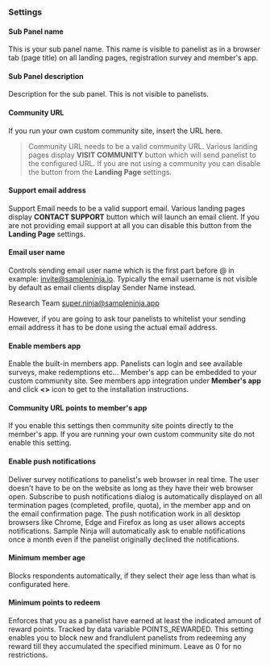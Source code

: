 ### Settings

#### Sub Panel name
This is your sub panel name. This name is visible to panelist as in a browser tab (page title) on all landing pages, registration survey and member's app.

#### Sub Panel description
Description for the sub panel. This is not visible to panelists.

#### Community URL
If you run your own custom community site, insert the URL here.

> Community URL needs to be a valid community URL. Various landing pages display **VISIT COMMUNITY** button which will send panelist to the configured URL. If you are not using a community you can disable the button from the **Landing Page** settings.

#### Support email address
Support Email needs to be a valid support email. Various landing pages display **CONTACT SUPPORT** button which will launch an email client. If you are not providing email support at all you can disable this button from the **Landing Page** settings.

#### Email user name
Controls sending email user name which is the first part before @ in example: invite@sampleninja.io. Typically the email username is not visible by default as email clients display Sender Name instead. 

Research Team <super.ninja@sampleninja.app>

However, if you are going to ask tour panelists to whitelist your sending email address it has to be done using the actual email address.

#### Enable members app
Enable the built-in members app. Panelists can login and see available surveys, make redemptions etc... Member's app can be embedded to your custom community site. See members app integration under **Member's app** and click **<>** icon to get to the installation instructions.

#### Community URL points to member's app
If you enable this settings then community site points directly to the member's app. If you are running your own custom community site do not enable this setting.

#### Enable push notifications
Deliver survey notifications to panelist's web browser in real time. The user doesn't have to be on the website as long as they have their web browser open. Subscribe to push notifications dialog is automatically displayed on all termination pages (completed, profile, quota), in the member app and on the email confirmation page. The push notification work in all desktop browsers like Chrome, Edge and Firefox as long as user allows accepts notifications. Sample Ninja will automatically ask to enable notifications once a month even if the panelist originally declined the notifications.

#### Minimum member age
Blocks respondents automatically, if they select their age less than what is configurated here.

#### Minimum points to redeem
Enforces that you as a panelist have earned at least the indicated amount of reward points. Tracked by data variable POINTS_REWARDED. This setting enables you to block new and frandlulent panelists from redeeming any reward till they accumulated the specified minimum. Leave as 0 for no restrictions.
